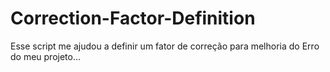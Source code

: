 # Correction-Factor-Definition
Esse script me ajudou a definir um fator de correção para melhoria do Erro do meu projeto...
